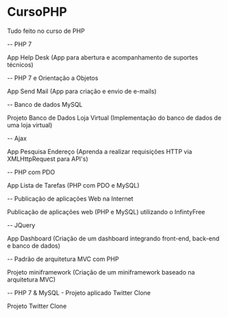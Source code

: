 # CursoPHP
Tudo feito no curso de PHP

-- PHP 7

App Help Desk (App para abertura e acompanhamento de suportes técnicos)

-- PHP 7 e Orientação a Objetos

App Send Mail (App para criação e envio de e-mails)

-- Banco de dados MySQL

Projeto Banco de Dados Loja Virtual (Implementação do banco de dados de uma loja virtual)

-- Ajax

App Pesquisa Endereço (Aprenda a realizar requisições HTTP via XMLHttpRequest para API's)

-- PHP com PDO

App Lista de Tarefas (PHP com PDO e MySQL)

-- Publicação de aplicações Web na Internet

Publicação de aplicações web (PHP e MySQL) utilizando o InfintyFree

-- JQuery

App Dashboard (Criação de um dashboard integrando front-end, back-end e banco de dados)

-- Padrão de arquitetura MVC com PHP

Projeto miniframework (Criação de um miniframework baseado na arquitetura MVC)

-- PHP 7 & MySQL - Projeto aplicado Twitter Clone

Projeto Twitter Clone
